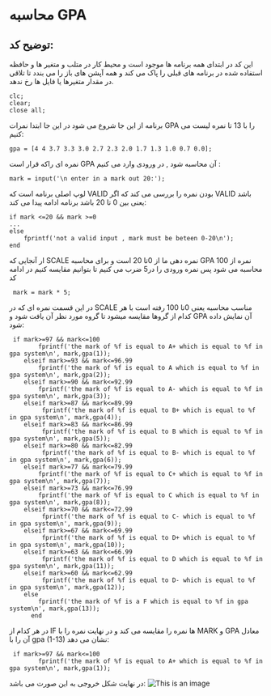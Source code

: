 
# محاسبه GPA
## توضیح کد:
این کد در ابتدای همه برنامه ها موجود است و محیط کار در متلب  و متغیر ها و حافظه استفاده شده در برنامه های قبلی را پاک می کند و همه آپشن های باز را می بندد تا تلاقی در مقدار متغیرها یا فایل ها رخ ندهد.
```
clc;
clear;
close all;
```
برنامه از این جا شروع می شود
در این جا ابتدا نمرات GPA  را با 13 تا نمره لیست می کنیم:
```
gpa = [4 4 3.7 3.3 3.0 2.7 2.3 2.0 1.7 1.3 1.0 0.7 0.0];
```
نمره ای راکه قرار است GPA آن محاسبه شود , در ورودی وارد می کنیم :
 ```
 mark = input('\n enter in a mark out 20:');
 ```
 لوپ اصلی برنامه است که VALID  بودن نمره را بررسی می کند که اگر VALID  باشد یعنی بین 0 تا 20 باشد برنامه ادامه پیدا می کند:
```
if mark <=20 && mark >=0
...
else 
    fprintf('not a valid input , mark must be beteen 0-20\n');
end 
```
ار آنجایی که SCALE  نمره دهی ما از 0تا 20 است و برای محاسبه GPA  نمره از 100 محاسبه می شود پس نمره ورودی را در5 ضرب می کنیم تا بتوانیم مقایسه کنیم در ادامه کد
```
 mark = mark * 5;
```
در این قسمت نمره ای که در SCALE  مناسب محاسبه یعنی 0تا 100 رفته است با هر کدام از گروها مقایسه میشود تا گروه مورد نظر آن یافت شود و GPA  آن نمایش داده شود:
```
 if mark>=97 && mark<=100 
        fprintf('the mark of %f is equal to A+ which is equal to %f in gpa system\n', mark,gpa(1)); 
    elseif mark>=93 && mark<=96.99 
        fprintf('the mark of %f is equal to A which is equal to %f in gpa system\n', mark,gpa(2)); 
    elseif mark>=90 && mark<=92.99 
        fprintf('the mark of %f is equal to A- which is equal to %f in gpa system\n', mark,gpa(3)); 
    elseif mark>=87 && mark<=89.99 
         fprintf('the mark of %f is equal to B+ which is equal to %f in gpa system\n', mark,gpa(4)); 
    elseif mark>=83 && mark<=86.99 
         fprintf('the mark of %f is equal to B which is equal to %f in gpa system\n', mark,gpa(5)); 
    elseif mark>=80 && mark<=82.99 
         fprintf('the mark of %f is equal to B- which is equal to %f in gpa system\n', mark,gpa(6)); 
    elseif mark>=77 && mark<=79.99 
        fprintf('the mark of %f is equal to C+ which is equal to %f in gpa system\n', mark,gpa(7)); 
    elseif mark>=73 && mark<=76.99
        fprintf('the mark of %f is equal to C which is equal to %f in gpa system\n', mark,gpa(8)); 
    elseif mark>=70 && mark<=72.99 
         fprintf('the mark of %f is equal to C- which is equal to %f in gpa system\n', mark,gpa(9)); 
    elseif mark>=67 && mark<=69.99 
         fprintf('the mark of %f is equal to D+ which is equal to %f in gpa system\n', mark,gpa(10)); 
    elseif mark>=63 && mark<=66.99 
         fprintf('the mark of %f is equal to D which is equal to %f in gpa system\n', mark,gpa(11)); 
    elseif mark>=60 && mark<=62.99 
         fprintf('the mark of %f is equal to D- which is equal to %f in gpa system\n', mark,gpa(12)); 
    else
        fprintf('the mark of %f is a F which is equal to %f in gpa system\n', mark,gpa(13)); 
      end
```
در هر کدام از IF  ها نمره را مقایسه می کند و در نهایت نمره را با MARK  و GPA معادل آن را با  gpa (1-13) نشان می دهد:
```
 if mark>=97 && mark<=100 
        fprintf('the mark of %f is equal to A+ which is equal to %f in gpa system\n', mark,gpa(1)); 
```

در نهایت شکل خروجی به این صورت می باشد:
![This is an image](https://github.com/semnan-university-ai/image-processing-class-002/blob/main/exercises/mobina-t77/1/gpa%20output.png)

